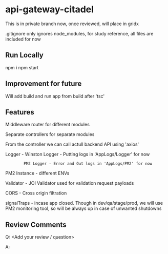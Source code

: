 # api-gateway-citadel

This is in private branch now, once reviewed, will place in gridx

.gitignore only ignores node_modules, for study reference, all files are included for now

Run Locally
---------------------------------

npm i
npm start

Improvement for future
---------------------------------

Will add build and run app from build after 'tsc'

Features
---------------------------------

Middleware router for different modules

Separate controllers for separate modules

From the controller we can call actull backend API using 'axios'

Logger -    Winston Logger - Putting logs in 'AppLogs/Logger' for now

            PM2 Logger - Error and Out logs in 'AppLogs/PM2' for now

PM2 Instance - different ENVs

Validator - JOI Validator used for validation request payloads

CORS - Cross origin filtration

signalTraps - incase app closed. Though in dev/qa/stage/prod, we will use PM2 monitoring tool, so will be always up in case of unwanted shutdowns

Review Comments
---------------------------------

Q: <Add your review / question>

A: